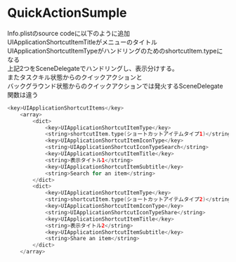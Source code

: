 # QuickActionSumple
Info.plistのsource codeに以下のように追加  
UIApplicationShortcutItemTitleがメニューのタイトル  
UIApplicationShortcutItemTypeがハンドリングのためのshortcutItem.typeになる  
上記2つをSceneDelegateでハンドリングし、表示分けする。  
またタスクキル状態からのクイックアクションと  
バックグラウンド状態からのクイックアクションでは発火するSceneDelegate関数は違う  

```Swift
<key>UIApplicationShortcutItems</key>  
    <array>  
        <dict>  
            <key>UIApplicationShortcutItemType</key>  
            <string>shortcutItem.type(ショートカットアイテムタイプ1)</string>  
            <key>UIApplicationShortcutItemIconType</key>  
            <string>UIApplicationShortcutIconTypeSearch</string>  
            <key>UIApplicationShortcutItemTitle</key>  
            <string>表示タイトル1</string>  
            <key>UIApplicationShortcutItemSubtitle</key>  
            <string>Search for an item</string>  
        </dict>  
        <dict>  
            <key>UIApplicationShortcutItemType</key>  
            <string>shortcutItem.type(ショートカットアイテムタイプ2)</string>  
            <key>UIApplicationShortcutItemIconType</key>  
            <string>UIApplicationShortcutIconTypeShare</string>  
            <key>UIApplicationShortcutItemTitle</key>  
            <string>表示タイトル2</string>  
            <key>UIApplicationShortcutItemSubtitle</key>  
            <string>Share an item</string>  
        </dict>  
    </array>  
```
